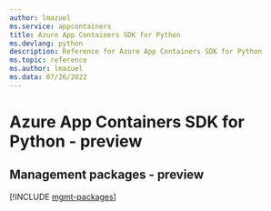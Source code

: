 ```yaml
---
author: lmazuel
ms.service: appcontainers
title: Azure App Containers SDK for Python
ms.devlang: python
description: Reference for Azure App Containers SDK for Python
ms.topic: reference
ms.author: lmazuel
ms.data: 07/26/2022
---
```

# Azure App Containers SDK for Python - preview

## Management packages - preview
[!INCLUDE [mgmt-packages](app-containers-mgmt-index.md)]